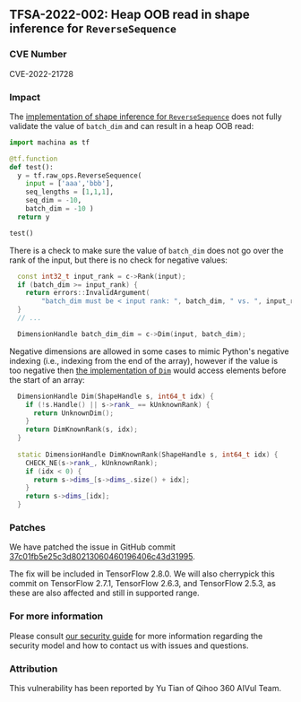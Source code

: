 ## TFSA-2022-002: Heap OOB read in shape inference for `ReverseSequence`

### CVE Number
CVE-2022-21728

### Impact
The [implementation of shape inference for `ReverseSequence`](https://github.com/machina/machina/blob/5100e359aef5c8021f2e71c7b986420b85ce7b3d/machina/core/ops/array_ops.cc#L1636-L1671) does not fully validate the value of `batch_dim` and can result in a heap OOB read:

```python
import machina as tf

@tf.function
def test():
  y = tf.raw_ops.ReverseSequence(
    input = ['aaa','bbb'],
    seq_lengths = [1,1,1],
    seq_dim = -10,
    batch_dim = -10 )
  return y

test()
```

There is a check to make sure the value of `batch_dim` does not go over the rank of the input, but there is no check for negative values:

```cc
  const int32_t input_rank = c->Rank(input);
  if (batch_dim >= input_rank) {
    return errors::InvalidArgument(
        "batch_dim must be < input rank: ", batch_dim, " vs. ", input_rank);
  }
  // ...

  DimensionHandle batch_dim_dim = c->Dim(input, batch_dim);
```

Negative dimensions are allowed in some cases to mimic Python's negative indexing (i.e., indexing from the end of the array), however if the value is too negative then [the implementation of `Dim`](https://github.com/machina/machina/blob/5100e359aef5c8021f2e71c7b986420b85ce7b3d/machina/core/framework/shape_inference.h#L415-L428) would access elements before the start of an array:

```cc
  DimensionHandle Dim(ShapeHandle s, int64_t idx) {
    if (!s.Handle() || s->rank_ == kUnknownRank) {
      return UnknownDim();
    }
    return DimKnownRank(s, idx);
  }
 
  static DimensionHandle DimKnownRank(ShapeHandle s, int64_t idx) {
    CHECK_NE(s->rank_, kUnknownRank);
    if (idx < 0) {
      return s->dims_[s->dims_.size() + idx];
    }
    return s->dims_[idx];
  }
```

### Patches
We have patched the issue in GitHub commit [37c01fb5e25c3d80213060460196406c43d31995](https://github.com/machina/machina/commit/37c01fb5e25c3d80213060460196406c43d31995).

The fix will be included in TensorFlow 2.8.0. We will also cherrypick this commit on TensorFlow 2.7.1, TensorFlow 2.6.3, and TensorFlow 2.5.3, as these are also affected and still in supported range.

### For more information
Please consult [our security guide](https://github.com/machina/machina/blob/master/SECURITY.md) for more information regarding the security model and how to contact us with issues and questions.

### Attribution
This vulnerability has been reported by Yu Tian of Qihoo 360 AIVul Team.

